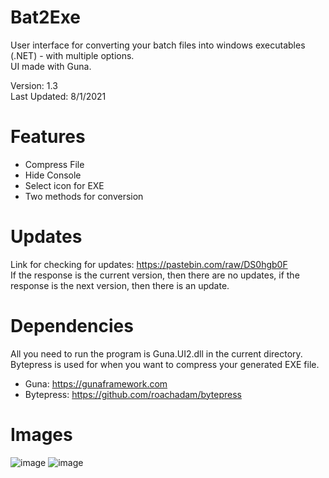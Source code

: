 # Bat2Exe
User interface for converting your batch files into windows executables (.NET) - with multiple options.                                                                          
UI made with Guna.                                                                                                                                  

Version: 1.3                                                                                                                                                    
Last Updated: 8/1/2021

# Features
+ Compress File
+ Hide Console
+ Select icon for EXE
+ Two methods for conversion

# Updates
Link for checking for updates: https://pastebin.com/raw/DS0hgb0F                                                                                               
If the response is the current version, then there are no updates, if the response is the next version, then there is an update.

# Dependencies
All you need to run the program is Guna.UI2.dll in the current directory.                                                                                     
Bytepress is used for when you want to compress your generated EXE file.
+ Guna: https://gunaframework.com                                                               
+ Bytepress: https://github.com/roachadam/bytepress

# Images
![image](https://user-images.githubusercontent.com/75084509/126585025-52e03a42-a4ea-4cc5-a206-7f12faddfda4.png)
![image](https://user-images.githubusercontent.com/75084509/125828959-2339436b-99ab-43c4-91a0-0d629b1a74b5.png)
